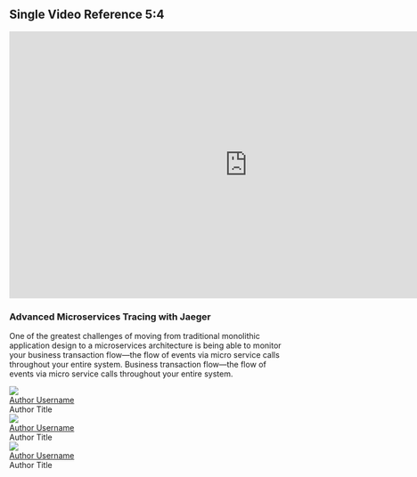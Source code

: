 ## Single Video Reference 5:4
<div class="assembly assembly-type-video_hero component rhd-m-video-background five-by-four">
  <div class="pf-l-grid rhd-c-video">
    <div class="rhd-c-video--wrapper">
      <div class="rhd-c-video--video-embed">
        <div class="video-embed-field-provider-youtube video-embed-field-responsive-video">
          <iframe allowfullscreen="allowfullscreen"
            src="https://www.youtube.com/embed/YQLOcjvbo9s?autoplay=0&amp;start=0&amp;rel=0&amp;enablejsapi=1"
            id="YQLOcjvbo9s0" data-sdiyt="true" width="854" height="480" frameborder="0"></iframe>
        </div>
      </div>
    </div>
    <div class="rhd-c-video--content">
      <div class="rhd-c-video--content-wrapper">
        <h3>Advanced Microservices Tracing with Jaeger</h3>
        <p>One of the greatest challenges of moving from traditional monolithic application design to a microservices
          architecture is being able to monitor your business transaction flow—the flow of events via micro service
          calls throughout your entire system. Business transaction flow—the flow of events via micro service calls
          throughout your entire system.</p>
        <div class="rhd-c-video--presenters">
          <!-- Start of Author tile -->
          <div class="rhd-c-author--tile">
            <span class="rhd-c-author--tile-hero">
              <img src="{{site.baseurl}}/assets/uploads/rhd-default-user-visual.svg" />
            </span>
            <div class="rhd-c-author--tile-info">
              <div class="rhd-c-author--tile-name">
                <a href="#">Author Username</a>
              </div>
              <div class="rhd-c-author--tile-title">Author Title</div>
            </div>
          </div>
          <!-- End of Author tile -->
          <!-- Start of Author tile -->
          <div class="rhd-c-author--tile">
            <span class="rhd-c-author--tile-hero">
              <img src="{{site.baseurl}}/assets/uploads/rhd-default-user-visual.svg" />
            </span>
            <div class="rhd-c-author--tile-info">
              <div class="rhd-c-author--tile-name">
                <a href="#">Author Username</a>
              </div>
              <div class="rhd-c-author--tile-title">Author Title</div>
            </div>
          </div>
          <!-- End of Author tile -->
          <!-- Start of Author tile -->
          <div class="rhd-c-author--tile">
            <span class="rhd-c-author--tile-hero">
              <img src="{{site.baseurl}}/assets/uploads/rhd-default-user-visual.svg" />
            </span>
            <div class="rhd-c-author--tile-info">
              <div class="rhd-c-author--tile-name">
                <a href="#">Author Username</a>
              </div>
              <div class="rhd-c-author--tile-title">Author Title</div>
            </div>
          </div>
          <!-- End of Author tile -->
        </div>
      </div>
    </div>
  </div>
</div>
